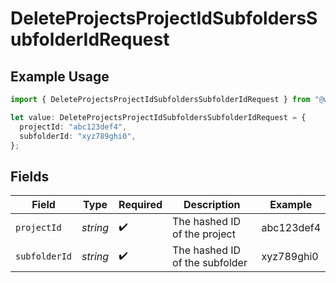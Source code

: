 # DeleteProjectsProjectIdSubfoldersSubfolderIdRequest

## Example Usage

```typescript
import { DeleteProjectsProjectIdSubfoldersSubfolderIdRequest } from "@wistia/wistia-api-client/models/operations";

let value: DeleteProjectsProjectIdSubfoldersSubfolderIdRequest = {
  projectId: "abc123def4",
  subfolderId: "xyz789ghi0",
};
```

## Fields

| Field                          | Type                           | Required                       | Description                    | Example                        |
| ------------------------------ | ------------------------------ | ------------------------------ | ------------------------------ | ------------------------------ |
| `projectId`                    | *string*                       | :heavy_check_mark:             | The hashed ID of the project   | abc123def4                     |
| `subfolderId`                  | *string*                       | :heavy_check_mark:             | The hashed ID of the subfolder | xyz789ghi0                     |